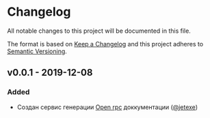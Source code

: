 # Changelog

All notable changes to this project will be documented in this file.

The format is based on [Keep a Changelog][keepachangelog] and this project adheres to [Semantic Versioning][semver].

<!---
 Правила ведения файла `CHANGELOG.md`:

 - Не опубликованные изменения "накапливаются" в секции `## Unreleased`
 - Описание каждого релиза начинается с секции вида `## vX.X.X` _(`%major%.%minor%.%patch%`)_, и содержит в себе 5 опциональных секций _(но не меньше одной на релиз)_:
   - `### Added` - Добавленный функционал
   - `### Fixed` - Исправления
   - `### Deprecated` - Функционал, помеченный как устаревший и подлежащий удалению в скором времени
   - `### Removed` - То, что было удалено
   - `### Changed` - Изменения, явно не связанные с предыдущими тремя секциями
 - Секция релиза **может** сопровождаться датой релиза и иметь вид `## vX.X.X - YYYY-MM-DD`, но выставляться она должна непосредственно перед релизом
 - Присвоение значения новой версии должно соответствовать [правилам семантического версионирования][semver], за исключениями:
   - Причиной поднятия **мажорного** значения версии являются наличие изменений, обратно не совместимых с теми, что в данный момент находятся на продуктовых серверах ("мягкий" откат невозможен). Это могут быть - **миграции**, изменения неймспейсов классов подлежащих **сериализации** в процессе работы приложения, изменения мажорной версии фреймворка, появление зависимости от какого-либо внешнего сервиса, и любые другие "опасные" изменения
 - Все ссылки должны оформляться в виде сносок `[LINK]:https://...` и располагались строго в блоке релиза
 - Каждая запись **должна** завершаться указанием ссылки на того, кто внёс те или иные изменения
--->

## v0.0.1 - 2019-12-08

### Added

- Создан сервис генерации [Open rpc][open-rpc] доккументации ([@jetexe])

[open-rpc]:https://spec.open-rpc.org/

[keepachangelog]:https://keepachangelog.com/en/1.0.0/
[semver]:https://semver.org/spec/v2.0.0.html
[@jetexe]:https://gitlab.com/jetexe
